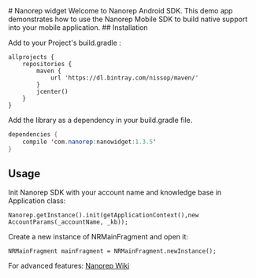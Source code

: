 <snippet>
  <content>
# Nanorep widget
Welcome to Nanorep Android SDK. This demo app demonstrates how to use the Nanorep Mobile SDK to build native support into your mobile application.
## Installation

Add to your Project's build.gradle :
```
allprojects {
    repositories {
        maven {
            url 'https://dl.bintray.com/nissop/maven/'
        }
        jcenter()
    }
}
```

Add the library as a dependency in your build.gradle file.
```java
dependencies {
    compile 'com.nanorep:nanowidget:1.3.5'
}
```
## Usage
Init Nanorep SDK with your account name and knowledge base in Application class:
```
Nanorep.getInstance().init(getApplicationContext(),new AccountParams(_accountName, _kb));
```

Create a new instance of NRMainFragment and open it:
```
NRMainFragment mainFragment = NRMainFragment.newInstance();
```
For advanced features:
[Nanorep Wiki](https://github.com/nanorepsdk/AndroidWidgetApp/wiki)



</content>
</snippet>
